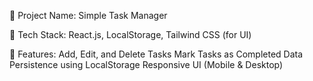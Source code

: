 🔹 Project Name: Simple Task Manager

🔹 Tech Stack: React.js, LocalStorage, Tailwind CSS (for UI)

🔹 Features:
Add, Edit, and Delete Tasks
Mark Tasks as Completed
Data Persistence using LocalStorage
Responsive UI (Mobile & Desktop)
